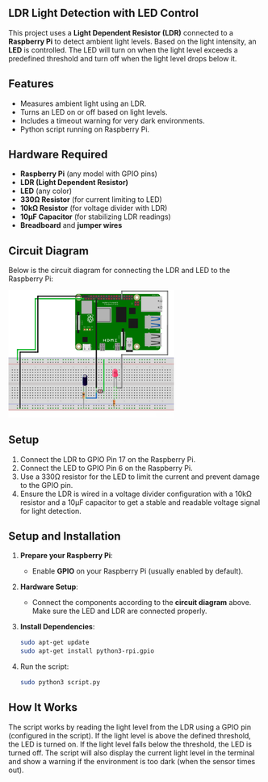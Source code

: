 ## LDR Light Detection with LED Control

This project uses a **Light Dependent Resistor (LDR)** connected to a **Raspberry Pi** to detect ambient light levels. Based on the light intensity, an **LED** is controlled. The LED will turn on when the light level exceeds a predefined threshold and turn off when the light level drops below it. 

## Features
- Measures ambient light using an LDR.
- Turns an LED on or off based on light levels.
- Includes a timeout warning for very dark environments.
- Python script running on Raspberry Pi.

## Hardware Required
- **Raspberry Pi** (any model with GPIO pins)
- **LDR (Light Dependent Resistor)**
- **LED** (any color)
- **330Ω Resistor** (for current limiting to LED)
- **10kΩ Resistor** (for voltage divider with LDR)
- **10µF Capacitor** (for stabilizing LDR readings)
- **Breadboard** and **jumper wires**

## Circuit Diagram

Below is the circuit diagram for connecting the LDR and LED to the Raspberry Pi:

<img src="docs/Diagram.png" width="65%" />

## Setup

1. Connect the LDR to GPIO Pin 17 on the Raspberry Pi.
2. Connect the LED to GPIO Pin 6 on the Raspberry Pi.
3. Use a 330Ω resistor for the LED to limit the current and prevent damage to the GPIO pin.
4. Ensure the LDR is wired in a voltage divider configuration with a 10kΩ resistor and a 10µF capacitor to get a stable and readable voltage signal for light detection.

## Setup and Installation

1. **Prepare your Raspberry Pi**:
   - Enable **GPIO** on your Raspberry Pi (usually enabled by default).

2. **Hardware Setup**:
   - Connect the components according to the **circuit diagram** above. Make sure the LED and LDR are connected properly.

3. **Install Dependencies**:

   ```bash
   sudo apt-get update
   sudo apt-get install python3-rpi.gpio
   ```
   
4. Run the script:

    ```bash
    sudo python3 script.py
    ```

## How It Works

The script works by reading the light level from the LDR using a GPIO pin (configured in the script). If the light level is above the defined threshold, the LED is turned on. If the light level falls below the threshold, the LED is turned off. The script will also display the current light level in the terminal and show a warning if the environment is too dark (when the sensor times out).
